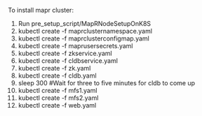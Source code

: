 To install mapr cluster:

  1.  Run pre_setup_script/MapRNodeSetupOnK8S 
  2.  kubectl create -f maprclusternamespace.yaml
  3.  kubectl create -f maprclusterconfigmap.yaml
  4.  kubectl create -f maprusersecrets.yaml
  5.  kubectl create -f zkservice.yaml
  6.  kubectl create -f cldbservice.yaml
  7.  kubectl create -f zk.yaml
  8.  kubectl create -f cldb.yaml
  9.  sleep 300 #Wait for three to five minutes for cldb to come up 
  10. kubectl create -f mfs1.yaml
  11. kubectl create -f mfs2.yaml 
  12. kubectl create -f web.yaml

